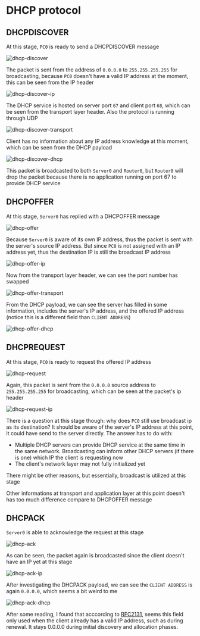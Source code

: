 # DHCP protocol

## DHCPDISCOVER
At this stage, `PC0` is ready to send a DHCPDISCOVER message

![dhcp-discover](./assets/dhcp-discover.png)

The packet is sent from the address of `0.0.0.0` to `255.255.255.255` for broadcasting, because `PC0` doesn't have a valid IP address at the moment, this can be seen from the IP header

![dhcp-discover-ip](./assets/dhcp-discover-ip.png)

The DHCP service is hosted on server port `67` and client port `68`, which can be seen from the transport layer header. Also the protocol is running through UDP

![dhcp-discover-transport](./assets/dhcp-discover-transport.png)

Client has no information about any IP address knowledge at this moment, which can be seen from the DHCP payload

![dhcp-discover-dhcp](./assets/dhcp-discover-dhcp.png)

This packet is broadcasted to both `Server0` and `Router0`, but `Router0` will drop the packet because there is no application running on port 67 to provide DHCP service

## DHCPOFFER
At this stage, `Server0` has replied with a DHCPOFFER message

![dhcp-offer](./assets/dhcp-offer.png)

Because `Server0` is aware of its own IP address, thus the packet is sent with the server's source IP address. But since `PC0` is not assigned with an IP address yet, thus the destination IP is still the broadcast IP address

![dhcp-offer-ip](./assets/dhcp-offer-ip.png)

Now from the transport layer header, we can see the port number has swapped

![dhcp-offer-transport](./assets/dhcp-offer-transport.png)

From the DHCP payload, we can see the server has filled in some information, includes the server's IP address, and the offered IP address (notice this is a different field than `CLIENT ADDRESS`)

![dhcp-offer-dhcp](./assets/dhcp-offer-dhcp.png)

## DHCPREQUEST

At this stage, `PC0` is ready to request the offered IP address

![dhcp-request](./assets/dhcp-request.png)

Again, this packet is sent from the `0.0.0.0` source address to `255.255.255.255` for broadcasting, which can be seen at the packet's ip header

![dhcp-request-ip](./assets/dhcp-request-ip.png)

There is a question at this stage though: why does `PC0` still use broadcast ip as its destination? It should be aware of the server's IP address at this point, it could have send to the server directly. The answer has to do with:
- Multiple DHCP servers can provide DHCP service at the same time in the same network. Broadcasting can inform other DHCP servers (if there is one) which IP the client is requesting now
- The client's network layer may not fully initialized yet

There might be other reasons, but essentially, broadcast is utilized at this stage

Other informations at transport and application layer at this point doesn't has too much difference compare to DHCPOFFER message

## DHCPACK

`Server0` is able to acknowledge the request at this stage

![dhcp-ack](./assets/dhcp-ack.png)

As can be seen, the packet again is broadcasted since the client doesn't have an IP yet at this stage

![dhcp-ack-ip](./assets/dhcp-ack-ip.png)

After investigating the DHCPACK payload, we can see the `CLIENT ADDRESS` is again `0.0.0.0`, which seems a bit weird to me

![dhcp-ack-dhcp](./assets/dhcp-ack-dhcp.png)

After some reading, I found that acccording to [RFC2131](https://www.ietf.org/rfc/rfc2131.txt#:~:text=ciaddr%20%20%20%20%20%20%20%204%20%20Client%20IP%20address%3B%20only%20filled%20in%20if%20client%20is%20in%0A%20%20%20%20%20%20%20%20%20%20%20%20%20%20%20%20%20%20%20%20BOUND%2C%20RENEW%20or%20REBINDING%20state%20and%20can%20respond%0A%20%20%20%20%20%20%20%20%20%20%20%20%20%20%20%20%20%20%20%20to%20ARP%20requests.), seems this field only used when the client already has a valid IP address, such as during renewal. It stays 0.0.0.0 during initial discovery and allocation phases.
